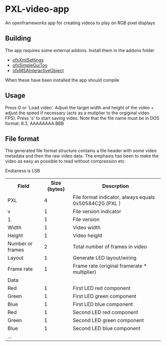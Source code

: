PXL-video-app
=============

An openframeworks app for creating videos to play on RGB pixel displays


Building
-------------------------

The app requires some external addons. Install them in the addons folder

- [ofxXmlSettings]
- [ofxSimpleGuiToo]
- [ofxMSAInteractiveObject]

When these have been installed the app should compile


Usage
-------------------------

Press O or 'Load video'. Adjust the target width and height of the video + adjust the speed if necessary (acts as a mutiplier to the orgiginal video FPS). Press 's' to start saving video. Note that the file name must be in DOS format: 8.3, AAAAAAAA.BBB


File format
-------------------------

The generated file format structure contains a file header with some video metadata and then the raw video data. The emphasis has been to make the video as easy as possible to read without compression etc

Endianess is LSB

<table>
	<tr>
		<th>Field</th>
		<th>Size (bytes)</th>
		<th>Descrption</th>
	</tr>
	<tr>
		<td>PXL </td>
		<td>4</td>
		<td>File format indicator, always equals 0x50584C20 (PXL )</td>
	</tr>
	<tr>
		<td>v</td>
		<td>1</td>
		<td>File version indicator</td>
	</tr>
	<tr>
		<td>1</td>
		<td>1</td>
		<td>File version</td>
	</tr>
	<tr>
		<td>Width</td>
		<td>1</td>
		<td>Video width</td>
	</tr>
	<tr>
		<td>Height</td>
		<td>1</td>
		<td>Video height</td>
	</tr>
	<tr>
		<td>Number or frames</td>
		<td>2</td>
		<td>Total number of frames in video</td>
	</tr>
	<tr>
		<td>Layout</td>
		<td>1</td>
		<td>Generate LED layout/wiring</td>
	</tr>
	<tr>
		<td>Frame rate</td>
		<td>1</td>
		<td>Frame rate (original framerate * multiplier)</td>
	</tr>
	<tr><td colspan="3">Data</td></tr>
	<tr>
		<td>Red</td>
		<td>1</td>
		<td>First LED red component</td>
	</tr>
	<tr>
		<td>Green</td>
		<td>1</td>
		<td>First LED green component</td>
	</tr>
	<tr>
		<td>Blue</td>
		<td>1</td>
		<td>First LED blue component</td>
	</tr>
	<tr>
		<td>Red</td>
		<td>1</td>
		<td>Second LED red component</td>
	</tr>
	<tr>
		<td>Green</td>
		<td>1</td>
		<td>Second LED green component</td>
	</tr>
	<tr>
		<td>Blue</td>
		<td>1</td>
		<td>Second LED blue component</td>
	</tr>
	<tr>
		<td colspan="3">...</td>
	</tr>
</table>


[ofxXmlSettings]: http://www.openframeworks.cc/documentation/ofxXmlSettings/ofxXmlSettings.html
[ofxSimpleGuiToo]: https://github.com/memo/ofxSimpleGuiToo
[ofxMSAInteractiveObject]: https://github.com/memo/ofxMSAInteractiveObject
